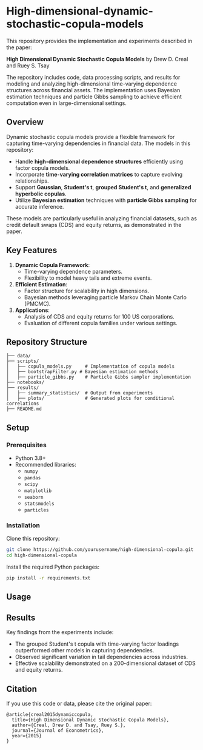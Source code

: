 # High-dimensional-dynamic-stochastic-copula-models

This repository provides the implementation and experiments described in the paper:

**High Dimensional Dynamic Stochastic Copula Models** by Drew D. Creal and Ruey S. Tsay

The repository includes code, data processing scripts, and results for modeling and analyzing high-dimensional time-varying dependence structures across financial assets. The implementation uses Bayesian estimation techniques and particle Gibbs sampling to achieve efficient computation even in large-dimensional settings.

## Overview

Dynamic stochastic copula models provide a flexible framework for capturing time-varying dependencies in financial data. The models in this repository:

- Handle **high-dimensional dependence structures** efficiently using factor copula models.
- Incorporate **time-varying correlation matrices** to capture evolving relationships.
- Support **Gaussian**, **Student's t**, **grouped Student's t**, and **generalized hyperbolic copulas**.
- Utilize **Bayesian estimation** techniques with **particle Gibbs sampling** for accurate inference.

These models are particularly useful in analyzing financial datasets, such as credit default swaps (CDS) and equity returns, as demonstrated in the paper.

## Key Features

1. **Dynamic Copula Framework**:
   - Time-varying dependence parameters.
   - Flexibility to model heavy tails and extreme events.
2. **Efficient Estimation**:
   - Factor structure for scalability in high dimensions.
   - Bayesian methods leveraging particle Markov Chain Monte Carlo (PMCMC).
3. **Applications**:
   - Analysis of CDS and equity returns for 100 US corporations.
   - Evaluation of different copula families under various settings.

## Repository Structure

```
├── data/
├── scripts/
│   ├── copula_models.py     # Implementation of copula models
│   ├── bootstrapFilter.py # Bayesian estimation methods
│   ├── particle_gibbs.py    # Particle Gibbs sampler implementation
├── notebooks/
├── results/
│   ├── summary_statistics/  # Output from experiments
│   ├── plots/               # Generated plots for conditional correlations
├── README.md                
```

## Setup

### Prerequisites
- Python 3.8+
- Recommended libraries:
  - `numpy`
  - `pandas`
  - `scipy`
  - `matplotlib`
  - `seaborn`
  - `statsmodels`
  - `particles`

### Installation
Clone this repository:
```bash
git clone https://github.com/yourusername/high-dimensional-copula.git
cd high-dimensional-copula
```

Install the required Python packages:
```bash
pip install -r requirements.txt
```

## Usage


## Results

Key findings from the experiments include:
- The grouped Student's t copula with time-varying factor loadings outperformed other models in capturing dependencies.
- Observed significant variation in tail dependencies across industries.
- Effective scalability demonstrated on a 200-dimensional dataset of CDS and equity returns.
  
## Citation
If you use this code or data, please cite the original paper:

```
@article{creal2015dynamiccopula,
  title={High Dimensional Dynamic Stochastic Copula Models},
  author={Creal, Drew D. and Tsay, Ruey S.},
  journal={Journal of Econometrics},
  year={2015}
}
```
